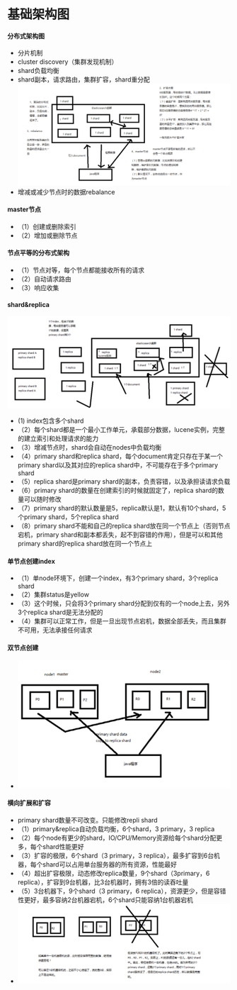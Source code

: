 # 基础架构图

#### 分布式架构图
* 分片机制
* cluster discovery（集群发现机制）
* shard负载均衡
* shard副本，请求路由，集群扩容，shard重分配
![-w1036](media/15715254261625/15715256398976.jpg)
* 增减或减少节点时的数据rebalance

#### master节点
* （1）创建或删除索引
* （2）增加或删除节点

#### 节点平等的分布式架构
* （1）节点对等，每个节点都能接收所有的请求
* （2）自动请求路由
* （3）响应收集

#### shard&replica
![-w1001](media/15715254261625/15715261474060.jpg)
*  (1) index包含多个shard
* （2）每个shard都是一个最小工作单元，承载部分数据，lucene实例，完整的建立索引和处理请求的能力
* （3）增减节点时，shard会自动在nodes中负载均衡
* （4）primary shard和replica shard，每个document肯定只存在于某一个primary shard以及其对应的replica shard中，不可能存在于多个primary shard
* （5）replica shard是primary shard的副本，负责容错，以及承担读请求负载
* （6）primary shard的数量在创建索引的时候就固定了，replica shard的数量可以随时修改
* （7）primary shard的默认数量是5，replica默认是1，默认有10个shard，5个primary shard，5个replica shard
* （8）primary shard不能和自己的replica shard放在同一个节点上（否则节点宕机，primary shard和副本都丢失，起不到容错的作用），但是可以和其他primary shard的replica shard放在同一个节点上

#### 单节点创建index
* （1）单node环境下，创建一个index，有3个primary shard，3个replica shard
* （2）集群status是yellow
* （3）这个时候，只会将3个primary shard分配到仅有的一个node上去，另外3个replica shard是无法分配的
* （4）集群可以正常工作，但是一旦出现节点宕机，数据全部丢失，而且集群不可用，无法承接任何请求

#### 双节点创建
* ![-w670](media/15715254261625/15715267988059.jpg)

#### 横向扩展和扩容
* primary shard数量不可改变。只能修改repli shard
* （1）primary&replica自动负载均衡，6个shard，3 primary，3 replica
* （2）每个node有更少的shard，IO/CPU/Memory资源给每个shard分配更多，每个shard性能更好
* （3）扩容的极限，6个shard（3 primary，3 replica），最多扩容到6台机器，每个shard可以占用单台服务器的所有资源，性能最好
* （4）超出扩容极限，动态修改replica数量，9个shard（3primary，6 replica），扩容到9台机器，比3台机器时，拥有3倍的读吞吐量
* （5）3台机器下，9个shard（3 primary，6 replica），资源更少，但是容错性更好，最多容纳2台机器宕机，6个shard只能容纳1台机器宕机
* ![-w896](media/15715254261625/15715276826331.jpg)


